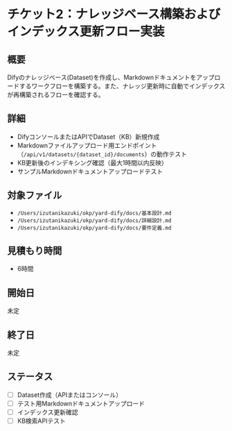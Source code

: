 # チケット2：ナレッジベース構築およびインデックス更新フロー実装

## 概要
Difyのナレッジベース(Dataset)を作成し、Markdownドキュメントをアップロードするワークフローを構築する。また、ナレッジ更新時に自動でインデックスが再構築されるフローを確認する。

## 詳細
- DifyコンソールまたはAPIでDataset（KB）新規作成
- Markdownファイルアップロード用エンドポイント（`/api/v1/datasets/{dataset_id}/documents`）の動作テスト
- KB更新後のインデキシング確認（最大1時間以内反映）
- サンプルMarkdownドキュメントアップロードテスト

## 対象ファイル
- `/Users/izutanikazuki/okp/yard-dify/docs/基本設計.md`
- `/Users/izutanikazuki/okp/yard-dify/docs/詳細設計.md`
- `/Users/izutanikazuki/okp/yard-dify/docs/要件定義.md`

## 見積もり時間
- 6時間

## 開始日
未定

## 終了日
未定

## ステータス
- [ ] Dataset作成（APIまたはコンソール）
- [ ] テスト用Markdownドキュメントアップロード
- [ ] インデックス更新確認
- [ ] KB検索APIテスト 